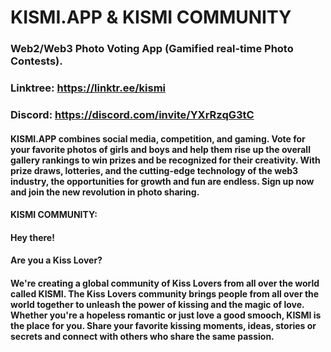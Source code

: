# KISMI.APP & KISMI COMMUNITY
### Web2/Web3 Photo Voting App (Gamified real-time Photo Contests).
### Linktree: https://linktr.ee/kismi
### Discord: https://discord.com/invite/YXrRzqG3tC

#### KISMI.APP combines social media, competition, and gaming. Vote for your favorite photos of girls and boys and help them rise up the overall gallery rankings to win prizes and be recognized for their creativity. With prize draws, lotteries, and the cutting-edge technology of the web3 industry, the opportunities for growth and fun are endless. Sign up now and join the new revolution in photo sharing.

#### KISMI COMMUNITY:
#### Hey there! 
#### Are you a Kiss Lover? 
#### We're creating a global community of Kiss Lovers from all over the world called KISMI. The Kiss Lovers community brings people from all over the world together to unleash the power of kissing and the magic of love. Whether you're a hopeless romantic or just love a good smooch, KISMI is the place for you. Share your favorite kissing moments, ideas, stories or secrets and connect with others who share the same passion.

